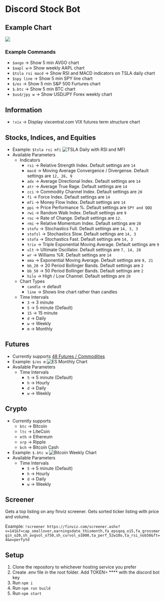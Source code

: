 # Discord Stock Bot

## Example Chart
![](https://cdn.discordapp.com/attachments/563555590086066188/587663025054547971/chart.ashxttmotyctast_csch_200psma_50sma_200sma_20rsi_b_14macd_b_12_26_9pdslrev1560172643487.png)

### Example Commands
- `$avgo` -> Show 5 min AVGO chart
- `$aapl w`-> Show weekly AAPL chart
- `$tsla rsi macd` -> Show RSI and MACD indicators on TSLA daily chart
- `$spy line` -> Show 5 min SPY line chart
- `$/es` -> Show 5 min S&P 500 Furtures chart
- `$.btc` -> Show 5 min BTC chart
- `$usd/jpy w` -> Show USD/JPY Forex weekly chart

## Information
- `!vix` -> Display vixcentral.com VIX futures term structure chart

## Stocks, Indices, and Equities
- Example:
`$tsla rsi mfi`
![TSLA Daily with RSI and MFI](https://cdn.discordapp.com/attachments/563558685608116254/589570549412397083/chart.ashxttslatyctast_csch_200psma_50sma_200sma_20mfi_b_14rsi_b_14pdslrev1560172643487.png)
- Available Parameters
    - Indicators
        - `rsi` -> Relative Strength Index. Default settings are `14`
        - `macd` -> Moving Average Convergence / Divergense. Default settings are `12, 26, 9`
        - `adx` -> Average Directional Index. Default settings are `14`
        - `atr` -> Average True Rage. Default settings are `14`
        - `cci` -> Commodity Channel Index. Default settings are `20`
        - `fi` -> Force Index. Default settings are `14`
        - `mfi` -> Money Flow Index. Default settings are `14`
        - `ppi` -> Price Performance %. Default settings are `SPY and QQQ`
        - `rwi` -> Random Walk Index. Default settings are `9`
        - `roc` -> Rate of Change. Default settings are `12`.
        - `rmi` -> Relative Momentum Index. Default settings are `20`
        - `stofu` -> Stochastics Full. Default settings are `14, 3, 3`
        - `stofsl` -> Stochastics Slow. Default settings are `14, 3`
        - `stofa` -> Stochastics Fast. Default settings are `14, 3`
        - `trix` -> Triple Exponential Moving Average. Default settings are `9`
        - `ult` -> Ultimate Oscillator. Default settings are `7, 14, 28`
        - `wr` -> Williams %R. Default settings are `14`
        - `ema` -> Exponential Moving Average. Default settings are `9, 21`
        - `bb_20` -> 20 Period Bollinger Bands. Default settings are `2`
        - `bb_50` -> 50 Period Bollinger Bands. Default settings are `2`
        - `hilo` -> High / Low Channel. Default settings are `20`
    - Chart Types
        - `candle` -> default
        - `line` -> Shows line chart rather than candles
    - Time Intervals
        - `3` -> 3 minute
        - `5` -> 5 minute (Default)
        - `15` -> 15 minute
        - `d` -> Daily
        - `w` -> Weekly
        - `m` -> Monthly

## Futures
- Currently supports [48 Futures / Commodities](https://elite.finviz.com/futures_charts.ashx)
- Example:
`$/es m`
![ES Monthly Chart](https://cdn.discordapp.com/attachments/563558685608116254/589569415339704330/espm1rev1560172643487.png)
- Available Parameters
    - Time Intervals
        - `5` -> 5 minute (Default)
        - `h` -> Hourly
        - `d` -> Daily
        - `w` -> Weekly 

## Crypto
- Currently supports
    - `btc` -> Bitcoin
    - `ltc` -> LiteCoin
    - `eth` -> Ethereum
    - `xrp` -> Ripple
    - `bch` -> Bitcoin Cash
- Example:
`$.btc w`
![Bitcoin Weekly Chart](https://cdn.discordapp.com/attachments/563558685608116254/589571839848611840/fx_image.ashxbtcusd_w1_l.png)
- Available Parameters
    - Time Intervals
        - `5` -> 5 minute (Default)
        - `h` -> Hourly
        - `d` -> Daily
        - `w` -> Weekly 

## Screener
Gets a top listing on any finviz screener. Gets sorted ticker listing with price and volume.

Example: `!screener https://finviz.com/screener.ashx?v=141&f=cap_smallover,earningsdate_thismonth,fa_epsqoq_o15,fa_grossmargin_o20,sh_avgvol_o750,sh_curvol_o1000,ta_perf_52w10o,ta_rsi_nob50&ft=4&o=perfytd`



## Setup

1. Clone the repository to whichever hosting service you prefer
1. Create .env file in the root folder. Add TOKEN= ****  with the discord bot key
1. Run `npm i`
1. Run `npm run build` 
1. Run `npm start`
